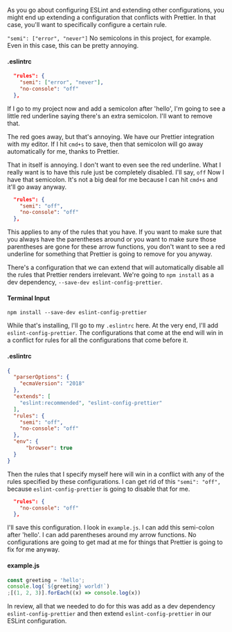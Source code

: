 As you go about configuring ESLint and extending other configurations, you might end up extending a configuration that conflicts with Prettier. In that case, you'll want to specifically configure a certain rule.

`"semi": ["error", "never"]` No semicolons in this project, for example. Even in this case, this can be pretty annoying.

#### .eslintrc
```json
  "rules": {
    "semi": ["error", "never"],
    "no-console": "off"
  },
```

If I go to my project now and add a semicolon after 'hello', I'm going to see a little red underline saying there's an extra semicolon. I'll want to remove that.

The red goes away, but that's annoying. We have our Prettier integration with my editor. If I hit `cmd+s` to save, then that semicolon will go away automatically for me, thanks to Prettier.

That in itself is annoying. I don't want to even see the red underline. What I really want is to have this rule just be completely disabled. I'll say, `off` Now I have that semicolon. It's not a big deal for me because I can hit `cmd+s` and it'll go away anyway.

```json
  "rules": {
    "semi": "off",
    "no-console": "off"
  },
```

This applies to any of the rules that you have. If you want to make sure that you always have the parentheses around or you want to make sure those parentheses are gone for these arrow functions, you don't want to see a red underline for something that Prettier is going to remove for you anyway.

There's a configuration that we can extend that will automatically disable all the rules that Prettier renders irrelevant. We're going to `npm install` as a dev dependency, `--save-dev eslint-config-prettier`.

#### Terminal Input
```
npm install --save-dev eslint-config-prettier
```

While that's installing, I'll go to my `.eslintrc` here. At the very end, I'll add `eslint-config-prettier`. The configurations that come at the end will win in a conflict for rules for all the configurations that come before it.

#### .eslintrc
```json
{
  "parserOptions": {
    "ecmaVersion": "2018"
  },
  "extends": [
    "eslint:recommended", "eslint-config-prettier"
  ],
  "rules": {
    "semi": "off",
    "no-console": "off"
  },
  "env": {
      "browser": true
  }
}
```

Then the rules that I specify myself here will win in a conflict with any of the rules specified by these configurations. I can get rid of this `"semi": "off",` because `eslint-config-prettier` is going to disable that for me.

```json
  "rules": {
    "no-console": "off"
  },
```

I'll save this configuration. I look in `example.js`. I can add this semi-colon after 'hello'. I can add parentheses around my arrow functions. No configurations are going to get mad at me for things that Prettier is going to fix for me anyway.

#### example.js
```js
const greeting = 'hello';
console.log(`${greeting} world!`)
;[(1, 2, 3)].forEach((x) => console.log(x))
```

In review, all that we needed to do for this was add as a dev dependency `eslint-config-prettier` and then extend `eslint-config-prettier` in our ESLint configuration.
